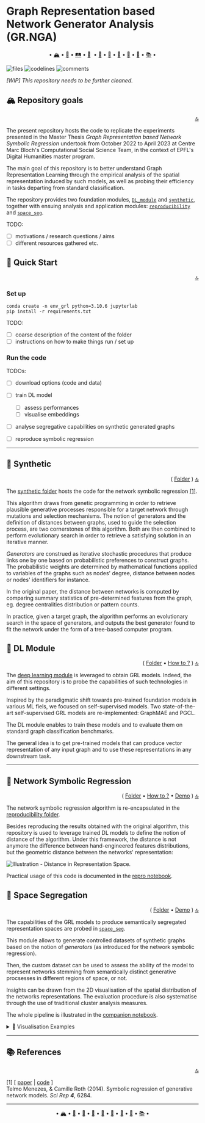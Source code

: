 <a class="anchor" id="top"></a>
# Graph Representation based Network Generator Analysis (GR.NGA)
<p align="center">
 • <a href="#repository_goals">🏔</a>
 • <a href="#quick_start">🚞</a>
 • <a href="#roadmap">🛤</a>
 • <a href="#synthetic">🌳</a> 
 • <a href="#dl_module">🌊</a>
 • <a href="#reproducibility">🎰</a>
 • <a href="#space_segregation">🔭</a>
 • <a href="#additional_experiments">🧫</a>
 • <a href="#structure">🌵</a>
 • <a href="#references">📚</a>
 •
</p>

![files](https://tokei.rs/b1/github/noe-d/AlignmentTool?category=files) ![codelines](https://tokei.rs/b1/github/noe-d/AlignmentTool?category=code) ![comments](https://tokei.rs/b1/github/noe-d/AlignmentTool?category=comments)

*[WIP] This repository needs to be further cleaned.*

<a class="anchor" id="repository_goals"></a>
## 🏔 Repository goals
<p align="right"><a href="#top">🔝</a></p>

The present repository hosts the code to replicate the experiments presented in the Master Thesis *Graph Representation based Network Symbolic Regression* undertook from October 2022 to April 2023 at Centre Marc Bloch's Computational Social Science Team, in the context of EPFL's Digital Humanities master program.

The main goal of this repository is to better understand Graph Representation Learning through the empirical analysis of the spatial representation induced by such models, as well as probing their efficiency in tasks departing from standard classification.

The repository provides two foundation modules, [`DL_module`](./DL_module/) and [`synthetic`](./synthetic/), together with ensuing analysis and application modules: [`reproducibility`](./reproducibility/) and [`space_seg`](./space_seg/).

TODO:
- [ ] motivations / research questions / aims
- [ ] different resources gathered etc.

<a class="anchor" id="quick_start"></a>
## 🚞 Quick Start
<p align="right"><a href="#top">🔝</a></p>

### Set up

```shell
conda create -n env_grl python=3.10.6 jupyterlab
pip install -r requirements.txt
```

TODO:
- [ ] coarse description of the content of the folder
- [ ] instructions on how to make things run / set up

### Run the code

TODOs:
- [ ] download options (code and data)
- [ ] train DL model
  - [ ] assess performances
  - [ ] visualise embeddings
- [ ] analyse segregative capabilities on synthetic generated graphs
- [ ] reproduce symbolic regression


---

<a class="anchor" id="synthetic"></a>
## 🌳 Synthetic
<p align="right">( <a href="./synthetic">Folder</a> ) <a href="#top">🔝</a></p>

The [synthetic folder](./synthetic) hosts the code for the network symbolic regression <a class="anchor" id="ref_2014_0">[[1]](#bib_2014).

This algorithm draws from genetic programming in order to retrieve plausible generative processes responsible for a target network through mutations and selection mechanisms.
The notion of generators and the definition of distances between graphs, used to guide the selection process, are two cornerstones of this algorithm. Both are then combined to perform evolutionary search in order to retrieve a satisfying solution in an iterative manner.

*Generators* are construed as iterative stochastic procedures that produce links one by one based on probabilistic preferences to construct graphs. The probabilistic weights are determined by mathematical functions applied to variables of the graphs such as nodes' degree, distance between nodes or nodes' identifiers for instance.

In the original paper, the distance between networks is computed by comparing summary statistics of pre-determined features from the graph, eg. degree centralities distribution or pattern counts.

In practice, given a target graph, the algorithm performs an evolutionary search in the space of generators, and outputs the best generator found to fit the network under the form of a tree-based computer program.

<a class="anchor" id="dl_module"></a>
## 🌊 DL Module
<p align="right">( <a href="./DL_module">Folder</a> • <a href="./DL_module/README.md#-5-usage-">How to ?</a> ) <a href="#top">🔝</a></p>

The [deep learning module](./DL_module) is leveraged to obtain GRL models. Indeed, the aim of this repository is to probe the capabilities of such technologies in different settings.

Inspired by the paradigmatic shift towards pre-trained foundation models in various ML fiels, we focused on self-supervised models. Two state-of-the-art self-supervised GRL models are re-implemented: GraphMAE and PGCL.

The DL module enables to train these models and to evaluate them on standard graph classification benchmarks.

The general idea is to get pre-trained models that can produce vector representation of any input graph and to use these representations in any downstream task.

---


<a class="anchor" id="nsr"></a>
## 🧭 Network Symbolic Regression
<p align="right">( <a href="./reproducibility">Folder</a> • <a href="./reproducibility/README.md">How to ?</a> • <a href="./repro_evo.ipynb">Demo</a> ) <a href="#top">🔝</a></p>

The network symbolic regression algorithm is re-encapsulated in the [reproducibility folder](./reproducibility).

Besides reproducing the results obtained with the original algorithm, this repository is used to leverage trained DL models to define the notion of distance of the algorithm. Under this framework, the distance is not anymore the difference between hand-engineered features distributions, but the geometric distance between the networks' representation:

<picture>
  <source media="(prefers-color-scheme: light)" srcset="./illustrations/dist_illust_light.png">
  <source media="(prefers-color-scheme: dark)" srcset="./illustrations/dist_illust_dark.png">
  <img alt="Illustration - Distance in Representation Space.">
</picture>

Practical usage of this code is documented in the [repro notebook](./repro.ipynb).

<a class="anchor" id="space_segregation"></a>
## 🔎 Space Segregation
<p align="right"> ( <a href="./space_seg">Folder</a> • <a href="./space_seg.ipynb">Demo</a> ) <a href="#top">🔝</a></p>

The capabilities of the GRL models to produce semantically segregated representation spaces are probed in [`space_seg`](./space_seg/).

This module allows to generate controlled datasets of synthetic graphs based on the notion of *generators* (as introduced for the network symbolic regression).

Then, the custom dataset can be used to assess the ability of the model to represent networks stemming from semantically distinct generative procsesses in different regions of space, or not.

Insights can be drawn from the 2D visualisation of the spatial distribution of the networks representations.
The evaluation procedure is also systematise through the use of traditional cluster analysis measures.

The whole pipeline is illustrated in the [companion notebook](./space_seg.ipynb).


<details><summary>🔮 Visualisation Examples</summary><br/>

<p align="center">
  <picture>
    <source media="(prefers-color-scheme: light)" srcset="./illustrations/tsne_gmm_degs.png">
    <source media="(prefers-color-scheme: dark)" srcset="./illustrations/tsne_gmm_degs_dm.png">
    <img width=80% alt="Illustration - Space Discrimination from degrees.">
  </picture>
</p>

</details>

---

<a class="anchor" id="references"></a>
## 📚 References
<p align="right"><a href="#top">🔝</a></p>

<a class="anchor" id="bib_2014"></a> [1] [ [paper](https://www.nature.com/articles/srep06284) | [code](https://github.com/telmomenezes/synthetic) ] <br> Telmo Menezes, & Camille Roth (2014). Symbolic regression of generative network models. *Sci Rep **4***, 6284.

---
<p align="center">
 • <a href="#repository_goals">🏔</a>
 • <a href="#quick_start">🚞</a>
 • <a href="#synthetic">🌳</a>
 • <a href="#dl_module">🌊</a>
 • <a href="#reproducibility">🎰</a>
 • <a href="#space_segregation">🔭</a>
 • <a href="#additional_experiments">🧫</a>
 • <a href="#structure">🌵</a>
 • <a href="#references">📚</a>
 •
</p>

